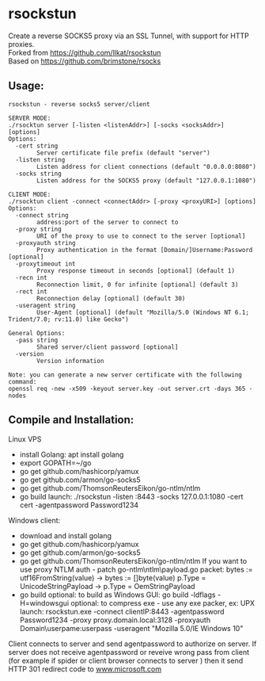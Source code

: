 rsockstun
======

Create a reverse SOCKS5 proxy via an SSL Tunnel, with support for HTTP proxies.    
Forked from https://github.com/llkat/rsockstun    
Based on https://github.com/brimstone/rsocks    

Usage:
------
```
rsockstun - reverse socks5 server/client

SERVER MODE:
./rsocktun server [-listen <listenAddr>] [-socks <socksAddr>] [options]
Options:
  -cert string
    	Server certificate file prefix (default "server")
  -listen string
    	Listen address for client connections (default "0.0.0.0:8080")
  -socks string
    	Listen address for the SOCKS5 proxy (default "127.0.0.1:1080")

CLIENT MODE:
./rsocktun client -connect <connectAddr> [-proxy <proxyURI>] [options]
Options:
  -connect string
    	address:port of the server to connect to
  -proxy string
    	URI of the proxy to use to connect to the server [optional]
  -proxyauth string
    	Proxy authentication in the format [Domain/]Username:Password [optional]
  -proxytimeout int
    	Proxy response timeout in seconds [optional] (default 1)
  -recn int
    	Reconnection limit, 0 for infinite [optional] (default 3)
  -rect int
    	Reconnection delay [optional] (default 30)
  -useragent string
    	User-Agent [optional] (default "Mozilla/5.0 (Windows NT 6.1; Trident/7.0; rv:11.0) like Gecko")

General Options:
  -pass string
    	Shared server/client password [optional]
  -version
    	Version information

Note: you can generate a new server certificate with the following command:
openssl req -new -x509 -keyout server.key -out server.crt -days 365 -nodes

 ```

## Compile and Installation:

Linux VPS
- install Golang: apt install golang
- export GOPATH=~/go
- go get github.com/hashicorp/yamux
- go get github.com/armon/go-socks5
- go get github.com/ThomsonReutersEikon/go-ntlm/ntlm
- go build
launch:
./rsockstun -listen :8443 -socks 127.0.0.1:1080 -cert cert -agentpassword Password1234

Windows client:
- download and install golang
- go get github.com/hashicorp/yamux
- go get github.com/armon/go-socks5
- go get github.com/ThomsonReutersEikon/go-ntlm/ntlm
If you want to use proxy NTLM auth - patch go-ntlm\ntlm\payload.go packet:
	bytes := utf16FromString(value) -> bytes := []byte(value)
	p.Type = UnicodeStringPayload   -> p.Type = OemStringPayload
- go build
optional: to build as Windows GUI: go build -ldflags -H=windowsgui
optional: to compress exe - use any exe packer, ex: UPX
launch:
rsockstun.exe -connect clientIP:8443 -agentpassword Password1234 -proxy proxy.domain.local:3128 -proxyauth Domain\userpame:userpass -useragent "Mozilla 5.0/IE Windows 10"

Client connects to server and send agentpassword to authorize on server. If server does not receive agentpassword or reveive wrong pass from client (for example if spider or client browser connects to server ) then it send HTTP 301 redirect code to www.microsoft.com

